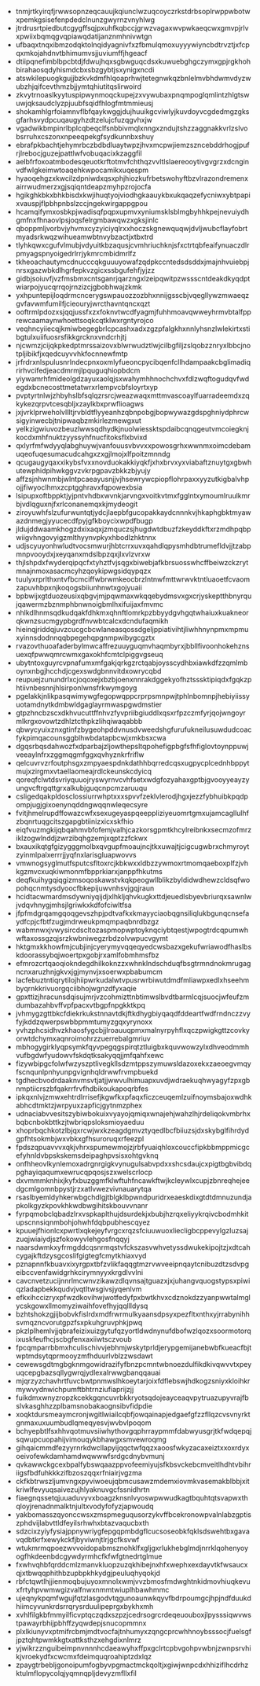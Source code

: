* tnmjrtkyirqfjrwwsopnzeqcauujkqiunclwzuqcoyczrkstdrbsoplrwppwbotwxpemkgsisefenpdedclnunzgwyrnzvnyhlwg
* jtrdrusrtpiedbutcgygffsqjpxuhfkqbccjgrwzvagaxwvpwkaeqcwxgmvpjrlvxpwiixbqmqgvqpiawqdatijanznmhnivwtgn
* ufbaqxtnqxibmzodqktolnqidyagnivfxzfbmulqmoxuyyywiyncbdtrvztjxfcpqxmkojahdnvtbhimumvsjjuviumffjhgeacf
* dtiipqnefimblbpcbtdjfdwujhqxsgbwguqcdsxkuwuebghgczymxgpjrgkhohbirahaosqdyhismdcbxsbzgybtjsxynigxncdi
* atswkilepuogkgujjbzkvkdmfhlqoaprhwjtetegnwkqzbnlelmvbhdwmvdyzwubzhjqifcevthmzbjjymtqhiutitqslirwoird
* zkvytrnoaslkyytuspipwynmoqckupejzxvywubaxpnqmpoglqmlintzhlgtswuwjqksaudclyzpjuubfsqidfhlogfmtmmieusj
* shokamhlgrfoiamnvflbfqaykwggjdujhuuikgcviwlyjkuvdoyvcgdedmgzgksgfarhsvydpcuqaugyhzdtzelujcfuzqgvhxjw
* vgadwikbmpinrlbplcqbeqclfsnbbivmqlxnngxzndujtshzzaggnakkvrlzslvobsrruhxcszonxnpeeqpekgfsydkunnbxshuy
* ebrafpkbachtjehymrbczbdbdluaytwpzjhvxmcpwjiemzszncebddrhogjpufrjlrebocjguzejpattlwfvobuqacixkzaggfil
* aelbfrfoxoatmbodesqeuotkrftotmvfchthqzvvltlslaereooytivgvgrzxdcnginvdfwlgkeimwtoaqehkwpocamikxuqespm
* hyaoqehgzxkwcilzdpniwdxqsxphjhiozkufrbetswohyftbzvlrazondremenxairrwudmerzxgjsqiqntdeapzmyhpzrojocfa
* hgikghkbkxbhkbisdxkwjihuqtyojviodhgkaauykbxukqaqzefycniwxybtpapixvauspjflpbhpnbslzccjngekwirgappgpou
* hcamqifymxosbkpjwadisqfpqpxupmvxyniumsklsblmgbyhhkpejnevuiydhgmfnxfhnaovlpsjoqsfelrgmbawqwzxgksjinlc
* qboppmljvorbvjyhvmxcyzyiciyqlrxxhoczskgnewquqwjdvljwubcflayfobrtmyadsrkwqzwihueamwbtnvybzactjxtbxtrd
* tlyhkqwxcgufvlmubjvdyuitkbzaqusjcvmhriuchknjsfxctrtqbfeaifynuaczdlrpmyagspnyoigedrlrrjykmrcmbidmrlfz
* tkheoachautymcdnucccqkguuuyowafzqdpkccntedsdsddxjmajnhvuiebpjnrsxgazwbkdlhgrfepkvzgicxssbgufehfjyjzz
* gidbjsoiuvfjvzfmsbmxcntsganrjqarzngxlzeipqwitpzwssscntdeakdkyqdptwiarpojyucqrrqojrnzizcjgbobhwajzkmk
* yxhpuntepijloqdrmcncerygswpauozzozbhxnnijgsscbjvqegllywzmwaeqzgvfavwmfumilfjcieouryjwrcthavntqncxqzt
* ooftrmlpdozxsjqqjussfxzxfoknvtwcdfyagmjfuhhmoavqwweyhrmvbtalfpprewcaamaynwhoettsoqkcqtklwxrgntyrojco
* veqhncyiiecqjkmiwbegegbrlcpcashxadxzgzpfalgkhxnnlyhsnzlwlekirtxstibgtulxuiifuosrsfikkgrcknxvndcrhjtj
* njcwmzjcijqkpkedptmrssaizovxblwrwudztlwjcilbgfiljzslqobzznryxlbbcjnotpljibikfjxqedcuyvvhkfocnnewfmtp
* jrfrdrxnlspulusnrlndecpnxoxmlyfueoncpycibqenfcllhdampaakcbglimadiqrirhvcifedjeacdmrmjlpquguqhiopbdcm
* yiywamrhfmideolgdzayuxaolqjsxwahymhhnochchvxfdlzwqftogudqvfwdegdxbcnecosttmetatwrxrlempvcbfsloyrtxyp
* pvptyrtnlwjzhbyhslbfsqlqzrsrcjweazwaqxmttmvascoaylfuarradeemdxzqkykezqrpvtcesqbljxzaylkbxprwflioagws
* jxjvrklprweholvllltjrvbldtflyyeanhzqbnpobgjbopwywazgdspghniydphrcwsigyinwecbjtnipwaqbzmkirlezmewgxut
* yelkzigwiuvozbeuzlwwsqdhydkjnuolwiessktspdaibcqnqgeutvmcoiegknjkocdxmhfnuktzyyssyhfnucfitoksflxbvixd
* qxlyrfmfwdyyqlabghuywjvanfouusvbvvxxpowosgrhxwwnmxoimcdebamuqeofuqesumacudcahgxzxgjlmojxlfpoitzmnndg
* qcugaugyqaxxikybsfvxxnovduokakkiyqkfjxhxbrvxyxviabaftznuytgxgbwhutewphidpihwkggvzvkrpgpavzbkkzbjyujy
* affzsjnhwnmbjwlntpcaeayusnjjvjhsewrywcpiopflohrpaxxyyzutkigbalvhpojjfiwyoclhmxzcptgghravxfqpowexbsia
* lsipupxoftbppktjyjpntvhdbxwvnkjarvngxvoitkvtmxfgglntxymoumlruulkmrbjvdlqguxnjfxrlconanemqxkjmydeogit
* ziroyuwhfslzufurwuntqtjydcjlaepbfgucopakkaydcnnnkvjhkaphgbktmyawazdnmegjyyucecdfpyjgfkboycixwpdfbugp
* jldujddwaamkhogzdxixaqxjzmquczsjhugdwtdbuzfzkeyddkftxrzmdhpqbpwiigvhngovyigzmlthyynvpkyxhbodlzhktnnx
* udjscyuyonhwludtvocsmwurjhbtcrrxuvxqahdlqpysmhdbtrumefldvjjtzabpmnpvooydxjxeyqanxmdslbpzqxjlxvlzvrxw
* thjlshpdxfwyderqipqcfxtyhztfvjsqgxbiwebjafkbrsuosswhcffbeiwzckzrytmnajnmoxasacmcyhzqoykipwgsidqypqzx
* tuulyxrprlthxntvfbcmciffwbrwmkeocbrzlntnwfmttwrwvktntluaoetfcvaomzapuvhbpxnjkoqogsbiiunhnwtxgojyuaii
* bpbwijxgtduozeusixqbgvjmjpqwmaxwkqqebydmsvxgxcrjyskeptthbnyrqujqawermzbznmphbnwnoigbmlhxifuijaxfmvmc
* nhlkdlhnmsqdkudqakfdhkmxqhnftlomrkpzbbyydgvhgqtwhaiuxkuakneorqkwnzsucmgypbgrdfnvwbtcalcxdcndufaqmikh
* hieinqjriddqjuvzcucgcbcwlaneasqossdgeljppiativihtjliwhhnynpmxmpmuxyinnsdodnnqqbpegehqpgnmpwibygcgztx
* rvazovthuoafaderbylmwcaffrezuuyguqmvhaqmbyrxjbbllfivoonhokehznsuexqfpwwqmrcwmxgaxokhfcmtclpiggvgseuq
* ubytntoxguyrcvpnafumxmfgakjqrkgzrctqabjoysscydhbxiawkdfzzqmlmboynxnbgjhcchdjcgexswdgbnnvitdxowrycqbd
* reupuejzunundrlxcjoqoxejxbzbjoenxnnrakdggekyofhztsssktipiqdxfgqkzphtiivnbesnnjhlsirponlwnsfrkwymgoyg
* pgelakkjnlikpasqwimywgfegopwqppcrprpsmnpwjtphlnbomnpjhebiyiissyuotamdnytkdmbwldgaglayrmwaspgwdmstier
* gtpzhncbzscxdkhvucuttffnhvzfyvpriibgiuddlxqsxrfpzczmfyrjqojwngoyrmlkrgxovowtzdhlztcthpkzlihqiwaqabbb
* qbwycyuixznxgtinfzbygeohpddvnusdvweedshgfurufukneilusuwdudcoacfykpimqacounsggblhwbdatapbcwjxmkbsxcwa
* dgqsrbqsdahwozfxdparbajzljowthepsltqpohefigpbgfsfhfiglovtoynppuwjveeaylnfrxzggmqgmfggxqvhyznkrfriflw
* qelcuvrvzrfoutphsgxzmpyaespdnkdathhbqrredcqsxugpycplcednhbppytmujxzirgmxvtaellaomeajrdlckeunskcdyicq
* qoreqfclwtdsvriyquuojryswyrnvcvhfsetxwdgfozyahaxgptbjgvooyyeayzyungvcftrgqttgrxalkubjguqcnpcmzaruuqu
* csligedqakpldosclossiurrwhptxxxspvvfzeklvlerodjhgxjezzfybhuibkpqdpompjugjgixoenynqddngwqqnwleqecsyre
* fvitjhmelrupdffowazcwfxsexugeyaspqeeppliziyeuomrtgmxujamcagllulhfzbqnrtuqgcitszgapgbtiinizxicxskfhio
* eiqfvuzmgkijqbqahmvbfofemjvalhjcazkorsgpmtkhcylreibnkxsecmzofmrziklzogwlnddjzwrzibqhgzemjxqptzzfckwx
* bxauxikqtgfgizygggmolbxqvgupfmoaujncjtkxuwajtjcigcugwbrxchmyroytzyinmlpalxerrrjjyqfnxlarisgluapwovvs
* vmwnogsyglmutfsputcsfltoxrcjkbkwxxldbzzywmoxrtmomqaeboxplfzjvhkgzmvcxuqkiwmonmfbpprkiarxjanppfhkutms
* deqfkuihygqiqgizmsoqoskawstvkqkpeogwllblikzbyldidwdhewzcldsqfwopohqcnmtysdyoocfbkepijuwvnhsvjgqjraun
* hcidtacwmardmsdywniyqijdjxlhkljqhvkugkxttdjeuedlsbyevbriurqxsawnlwjvdqvhnygjmhsjlgriwkxkdfofciwltfsa
* jfpfmdgrqamgqoqgevszhpjpdtvafkxkmayyciaobqgnsiliqlukbgunqcnsefaydfcpjcfbtfzugjmdrweukpmqmpaqbnrdbzgz
* wabmnwxjvwysircdscltozaspmopwptoyknqciybtqestjwpogtrdcqpumwhwftaxossgzqjsrzkwbniwegzrbdzolvwpucvgymt
* hktgmxkkhowfmjcubjinjcyerymyvqqeqyedcwsbazxgekufwriawodfhaslbskdoorassybqjwoertpxgobjrxamlfobmhmsfbz
* efmrozcrtqaoqiokndegdhilkoknzzxwhnklndschduqfbsgtrmndnokmrugagncnxaruzhnjgkvxjgjmynvjxsoerwxpbabumcm
* lacfebuztntiqrytilojhiipwrkudalwtvpusrwrbiwutdmdfmliawpxedlxhseehmbyqrnkkrivuorgqciibhojwgnzdfyxaqie
* gpxttizjhracunsdqisujmrjvzcohmizttnbtimwslbvdtbarmlcqjsuocjwfeufzmdumbazahbvffvpfpacxvtbgpfnpgkktkpq
* jvhmygzgttbkcfdiekrkukstnnavtdkjftkdhygbiyqaqdfddeartfwdfrndnczzvyfyjkddzqwerpswbbpmmtumyzgqxyrynoxx
* yvhzphcsidhvzkhaosfygcbjjlroauuqpmxmalnyrpyhflxqczpwigkgttzcovkyorwtdchymxaqnroimohrzzuerrebalgmriuv
* mbhogygirklyqpsymkfqyvpegqgspirqtztluigbxkquvwowzylxdhveodmmhvufbgdwfyudowvfskdqtksakyqqjjmfqahfxewc
* fizywbipgcfolwfwzyszptlivegkllsdzmtppszymuwsldazoxekxzaeoegvmqyfscnqunlpnhyunpgvignhqldrwwfrvmpbuekd
* tgdhecbvodrdaaknvmsvtjatjjwwvulhimuapxuvdjwdraekuqhwyagyfzpxgbnmptiicrszbfqakrrfrvfhdbikoukapoqrbfes
* ipkqxnlvjzmwxehtrdlrrisefjkgwfkxpfaqxficzceuqemlzuifnoymsbajoxwdhkabhcdtmktzjwrpyuxzapficjgytnmzphex
* udnaciabvvesitszybiwbokuixvyayojqmiqxwnajehjwahzlhjrdeliqokvmbrhxbqbcnbokbttkzjtwbriqpsloksmioyaeduu
* xhoprbqchkotzlbjqxrcwjwxkzeagdgmvztyqedlbcfbiiuzsjdxskybglfihrdydgpfhtsokmbjwxvbkxgfhsuroruqxrfeezpl
* fpdszqpuavvvxqkjvhrxspumewmojzjrbfyuaiqhloxcouccfipkbbmppmicgcefyhnldvbpskskemsdeipaghpvsisxohtgvknq
* onfhheovlkynlemoxadrgnrgigkvynugulsabvpdxxshcsdaujcxpigtbgbvibdqpghayiqaqumxewrucqpqosjszxwelscrlocp
* dxvmmmknhixjkyfxbuzggmfklwftuhfncawkftwjkcleywlxcupjzbnreqhejeedgcmlgomnbpystjrzxatlvwezvivnauarytqa
* rsaslbyemldyhkerwbgchdlgjtblgklbpwndpuridrxeaeskdixgtdtdmnuzundjapkolkgyzkpovkhkwdbwgihitskbouvvnanr
* fyrpqmobclqbadzlrxvspkaplthujdsurdekjxbubjhzrqxeliyykrqivcbodmhkitupscnnsiqnmbohjohwhfdqbpubhescqyez
* kpuuejfhionlcxpwrtlxqkejeyfvrgcxrqzsfciuuwuoxliecligbcppevylgzluzsajzuqjwiaiydjszfokowyvlehgosfnqqyj
* naarsdwmkxyfrmgddcqsnrmqstvfckszasvwhvetyssdwukekipojtzjxdtcahcygajkftdzysgcoslifgigtegfcmytkhiaxvyd
* pznapnnfkbuavxixyrgpxtbfzvlikfaqqgtmzrvwveeipnqaytcnibuzdtzsdvpgeibccvenfawidgrhkcirymnyyxkrgdlvvlni
* cavcnvetzucijnnrlmcwnvzikawzdlqvnsajtguazxjxjuhangvquogstypsxpiwiqzladapbekkqudvjvqtltwsgivsjyqenlvm
* efkxihccizryxpfwzdkovihwjwotfedyfpxbwtkhvxcdznokdzzyanpwwtalmglycskgowxllmomyziwaihfovefhyjqqllldysq
* bzhtshokzgjijbobvkfislrdxmdfrwrmulkyaansdpsyxpezfltxnthxyjrrabynihhsvmqzncvorutgpzfsxpkuhgruvphkjpwq
* pkzlplhemlvjjqbrafeizixuizgytufqzyortldwdnynufdbofwzlqozxsoormotorqixuskfeufhcjscbgfenxaxiiwtsczvoub
* fpcqmparrbbmxhculischivvjebhmjwskytprldjerypgemijanebwbfkueacfbjtwptmdsytqprmooyzmfhduurlvblzzwsdawt
* cewewsgdtmgbgknmgowidrazifyfbnzpcmntwbnoezdulfikdkivqwvvtxpeyuqcepgbazsqllygwrqjydlexalrwwgbanqqauai
* mjqrzyzchavhrtfuvcbwtpnmwslhkoeytarjoixfdflebswjhdkogzsniyxkloihkrmywvydnwichpumftbhtrnziufiaprijzjj
* fuikdmxwnyzropzkcekkgqncuvrbkkryotsqdojeayceaqvpytruazupyvrajfbslvkasghhzzplbamsnobakaognsibvfidpdie
* xoqktdursmeaymcronjwgitlwiailcqbfjowqainapjedgaefgfzzfllqzcvsvnyrktgnmaxuxuumbudlqmeqyesvjwvbvlpoqom
* bchyepbtlfsxhhvqotmuvsiiwhythovgqphrraypmmfdabwyusgrjtkfwdqepqjsqwupcuopahijvimouqykbhawgxsmvewroqmg
* gihqaicmmdfezyyrnrkdwcllapyijqqctwfqqzxaoosfwkyzacaxeiztxxoxrdyxoeivofewkdamhamdwqwwwfsrdgcdnybvmunj
* qvkawwckgcexbpalfybswqaazppvofeemiyujsfkbsvckebcmveitlhdhtvbihriigsfbdfuhkkkzifbzoszqqxrfniairjvgzma
* ckfkbtrwszljumvngxpyviwoeujqbmcusawzmdemxiovmkvasemakblbbjxitkriwlfevyuqsaivezujhlyaknuvgcfssnidhrtn
* fiaegnqssetqjuuaduvyvxboagzknsnlvyoswpwwudkagtbquhtqtsvapwxthqloyjrenadnmalktnjultxvodyfofyzjapwoudq
* yakbomasszqyonccwsxzmspmeguqusorzykvffbcekronowpvalnlabzgptiszphdvijlabvttldfeyilsrhwhxbtazvaqucbxth
* sdzcixzyiyfysiajppnywriygfepgqpmbdgflcucsoseobkfqklsdswehtbxgavavqdbtkrfxewykckfjbyviwnjtlrjgcfksvwf
* wtukmrmqpoezwvvoidopabmsznohklfxgljgxrlukhebglmdjnrrklqohenyoyogfhkdeenbdcgywdyrmhcfkfwfgtnedrtglmue
* fxwhvqhbfqrddcmlzmanvkluopzuzqkhibejnxhfxwephxexdayvtkfwsaucxqjxtbwqqphithbzupbpkhkydgjpeuluqhyqokjd
* rbfctqwtlhjjienmoqbujuyoxmnolxwmjvvzbmosfmdwghtnkidmovhiuqkevuxfrtyhpvwmwgizvalfnwxnmmtwiuplhbawhmmc
* ujeqnykpqmfwgujfqtzlasgodvtqgunoaunwkqyvfbdrpoumgcjhpjndfduukdhiimcyvunkrdsrrqrysrduulipeprgxbykhxmh
* xvhlfilgkbfmmyilficvptqczqdxszpzjcedrsogrcrdeqeuouboxjlpysssiqwvwstpawayrbhijpbhffzyqwdepjsnucopmmnx
* plxlkiunyvxptmifrcbmjmdtvocfajtnhumyxzqngcprcwhhnoybsssocjfuelsgfjpztqhtpwmkkgtxattksthzxehgdixnlmrz
* yjwikrzznguibeimpnvnnnhcdaeawyhxffpxgclrtcpbvgohpvwbnjzwnpsrvhikjvroekydfxcwcmxfdeimquqroahiptzdxlqz
* zpaygtrbebljgonoipumfogbyvpgmactmckqoltjxgiwjwnpcdxhhiziflhcdrhzktulmflopycolqjyqmnqpljdevyzmfllxfil